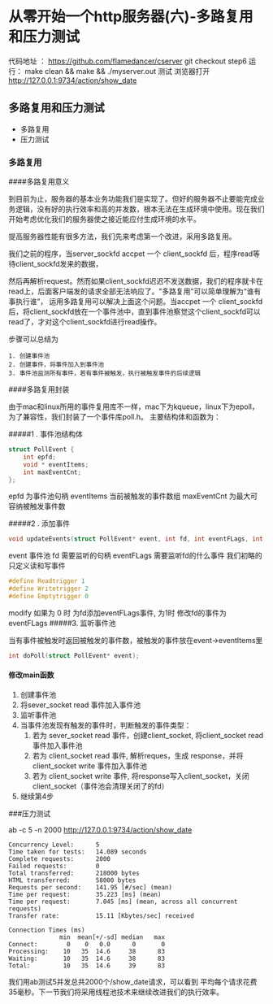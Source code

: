 # 从零开始一个http服务器(六)-多路复用和压力测试

代码地址 ： https://github.com/flamedancer/cserver
git checkout step6
运行：
make clean && make && ./myserver.out
测试
浏览器打开 http://127.0.0.1:9734/action/show_date

## 多路复用和压力测试
* 多路复用
* 压力测试

### 多路复用

####多路复用意义

到目前为止，服务器的基本业务功能我们是实现了。但好的服务器不止要能完成业务逻辑，没有好的执行效率和高的并发数，根本无法在生成环境中使用。现在我们开始考虑优化我们的服务器使之接近能应付生成环境的水平。

提高服务器性能有很多方法，我们先来考虑第一个改进，采用多路复用。

我们之前的程序，当server_sockfd accpet 一个 client_sockfd 后，程序read等待client_sockfd发来的数据，

然后再解析request。然而如果client_sockfd迟迟不发送数据，我们的程序就卡在read上，后面客户端发的请求全部无法响应了。"多路复用"可以简单理解为“谁有事执行谁”， 运用多路复用可以解决上面这个问题。当accpet 一个 client_sockfd后，将client_sockfd放在一个事件池中，直到事件池察觉这个client_sockfd可以read了，才对这个client_sockfd进行read操作。

步骤可以总结为

   	1. 创建事件池
   	2. 创建事件，将事件加入到事件池
   	3. 事件池监测所有事件，若有事件被触发，执行被触发事件的后续逻辑



####多路复用封装

由于mac和linux所用的事件复用库不一样，mac下为kqueue，linux下为epoll，为了兼容性，我们封装了一个事件库poll.h。
主要结构体和函数为：

#####1 . 事件池结构体

```c
struct PollEvent {
    int epfd;
    void * eventItems;
    int maxEventCnt;
};
```
epfd 为事件池句柄
eventItems 当前被触发的事件数组
maxEventCnt 为最大可容纳被触发事件数

#####2 . 添加事件
```c
void updateEvents(struct PollEvent* event, int fd, int eventFLags, int modify, void* udata);
```
event 事件池
fd 需要监听的句柄
eventFLags 需要监听fd的什么事件  我们初略的只定义读和写事件
```c
#define Readtrigger 1
#define Writetrigger 2
#define Emptytrigger 0
```
modify 如果为 0 时  为fd添加eventFLags事件, 为1时  修改fd的事件为eventFLags
#####3. 监听事件池

当有事件被触发时返回被触发的事件数，被触发的事件放在event->eventItems里
```c
int doPoll(struct PollEvent* event);
```

#### 修改main函数

1. 创建事件池
2. 将sever_socket  read 事件加入事件池
3. 监听事件池
4. 当事件池发现有触发的事件时，判断触发的事件类型：
   1. 若为 sever_socket  read  事件，创建client_socket, 将client_socket  read 事件加入事件池
   2. 若为 client_socket  read  事件,   解析reques，生成 response，并将client_socket  write 事件加入事件池
   3. 若为 client_socket  write  事件,  将response写入client_socket，关闭client_socket（事件池会清理关闭了的fd）
5. 继续第4步

###压力测试

 ab -c 5 -n 2000 http://127.0.0.1:9734/action/show_date

```
Concurrency Level:      5
Time taken for tests:   14.089 seconds
Complete requests:      2000
Failed requests:        0
Total transferred:      218000 bytes
HTML transferred:       58000 bytes
Requests per second:    141.95 [#/sec] (mean)
Time per request:       35.223 [ms] (mean)
Time per request:       7.045 [ms] (mean, across all concurrent requests)
Transfer rate:          15.11 [Kbytes/sec] received

Connection Times (ms)
              min  mean[+/-sd] median   max
Connect:        0    0   0.0      0       0
Processing:    10   35  14.6     38      83
Waiting:       10   35  14.6     38      83
Total:         10   35  14.6     39      83
```

我们用ab测试5并发总共2000个/show_date请求，可以看到 平均每个请求花费35毫秒。下一节我们将采用线程池技术来继续改进我们的执行效率。